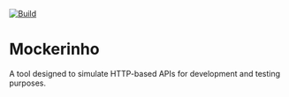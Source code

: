 [![Build](https://github.com/callmecoolmanx/mockerinho/actions/workflows/build.yml/badge.svg)](https://github.com/callmecoolmanx/mockerinho/actions/workflows/build.yml)

# Mockerinho

A tool designed to simulate HTTP-based APIs for development and testing purposes.

